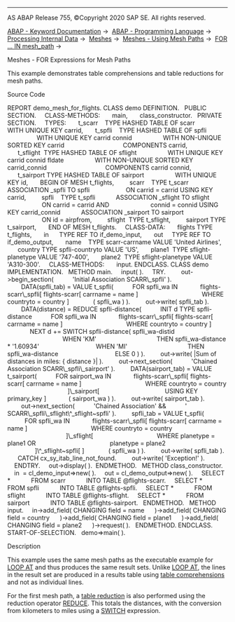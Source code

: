   

* * *

AS ABAP Release 755, ©Copyright 2020 SAP SE. All rights reserved.

[ABAP - Keyword Documentation](javascript:call_link\('abenabap.htm'\)) →  [ABAP - Programming Language](javascript:call_link\('abenabap_reference.htm'\)) →  [Processing Internal Data](javascript:call_link\('abenabap_data_working.htm'\)) →  [Meshes](javascript:call_link\('abenabap_meshes.htm'\)) →  [Meshes - Using Mesh Paths](javascript:call_link\('abenmesh_path_usage.htm'\)) →  [FOR ... IN mesh\_path](javascript:call_link\('abenmesh_for.htm'\)) → 

Meshes - FOR Expressions for Mesh Paths

This example demonstrates table comprehensions and table reductions for mesh paths.

Source Code

REPORT demo\_mesh\_for\_flights.
CLASS demo DEFINITION.
  PUBLIC SECTION.
    CLASS-METHODS:
      main,
      class\_constructor.
  PRIVATE SECTION.
    TYPES:
      t\_scarr    TYPE HASHED TABLE OF scarr
                 WITH UNIQUE KEY carrid,
      t\_spfli    TYPE HASHED TABLE OF spfli
                 WITH UNIQUE KEY carrid connid
                 WITH NON-UNIQUE SORTED KEY carrid
                                 COMPONENTS carrid,
      t\_sflight  TYPE HASHED TABLE OF sflight
                 WITH UNIQUE KEY carrid connid fldate
                 WITH NON-UNIQUE SORTED KEY carrid\_connid
                                 COMPONENTS carrid connid,
      t\_sairport TYPE HASHED TABLE OF sairport
                 WITH UNIQUE KEY id,
      BEGIN OF MESH t\_flights,
        scarr    TYPE t\_scarr
           ASSOCIATION \_spfli TO spfli
                    ON carrid = carrid USING KEY carrid,
        spfli    TYPE t\_spfli
           ASSOCIATION \_sflight TO sflight
                    ON carrid = carrid AND
                       connid = connid USING KEY carrid\_connid
           ASSOCIATION \_sairport TO sairport
                    ON id = airpfrom,
        sflight  TYPE t\_sflight,
        sairport TYPE t\_sairport,
      END OF MESH t\_flights.
    CLASS-DATA:
      flights TYPE t\_flights,
      in      TYPE REF TO if\_demo\_input,
      out     TYPE REF TO if\_demo\_output,
      name    TYPE scarr-carrname VALUE 'United Airlines',
      country TYPE spfli-countryto VALUE 'US',
      plane1  TYPE sflight-planetype VALUE '747-400',
      plane2  TYPE sflight-planetype VALUE 'A310-300'.
    CLASS-METHODS:
      input.
ENDCLASS.
CLASS demo IMPLEMENTATION.
  METHOD main.
    input( ).
    TRY.
        out->begin\_section(
          'Initial Association SCARR\\\_spfli' ).
        DATA(spfli\_tab) = VALUE t\_spfli(
          FOR spfli\_wa IN
            flights-scarr\\\_spfli\[ flights-scarr\[ carrname = name \]
                                    WHERE countryto = country \]
             ( spfli\_wa ) ).
        out->write( spfli\_tab ).
        DATA(distance) = REDUCE spfli-distance(
          INIT d TYPE spfli-distance
          FOR spfli\_wa IN
            flights-scarr\\\_spfli\[ flights-scarr\[ carrname = name \]
                                    WHERE countryto = country \]
             NEXT d += SWITCH spfli-distance( spfli\_wa-distid
                                WHEN 'KM'
                                  THEN spfli\_wa-distance \* '1.60934'
                                WHEN 'MI'
                                  THEN spfli\_wa-distance
                                ELSE 0 ) ).
        out->write( |Sum of distances in miles: { distance }| ).
        out->next\_section(
          'Chained Association SCARR\\\_spfli\\\_sairport' ).
        DATA(sairport\_tab) = VALUE t\_sairport(
          FOR sairport\_wa IN
            flights-scarr\\\_spfli\[ flights-scarr\[ carrname = name \]
                                    WHERE countryto = country
                                   \]\\\_sairport\[
                                     USING KEY primary\_key \]
            ( sairport\_wa ) ).
        out->write( sairport\_tab ).
        out->next\_section(
          'Chained Association' &&
          ' SCARR\\\_spfli\\\_sflight\\^\_sflight~spfli' ).
        spfli\_tab = VALUE t\_spfli(
          FOR spfli\_wa IN
            flights-scarr\\\_spfli\[ flights-scarr\[ carrname = name \]
                                    WHERE countryto = country
                                  \]\\\_sflight\[
                                    WHERE planetype = plane1 OR
                                          planetype = plane2
                                  \]\\^\_sflight~spfli\[ \]
             ( spfli\_wa ) ).
        out->write( spfli\_tab ).
      CATCH cx\_sy\_itab\_line\_not\_found.
        out->write( 'Exception!' ).
    ENDTRY.
    out->display( ).  ENDMETHOD.
  METHOD class\_constructor.
    in  = cl\_demo\_input=>new( ).
    out = cl\_demo\_output=>new( ).
    SELECT \*
           FROM scarr
           INTO TABLE @flights-scarr.
    SELECT \*
           FROM spfli
           INTO TABLE @flights-spfli.
    SELECT \*
           FROM sflight
           INTO TABLE @flights-sflight.
    SELECT \*
           FROM sairport
           INTO TABLE @flights-sairport.
  ENDMETHOD.
  METHOD input.
    in->add\_field( CHANGING field = name
     )->add\_field( CHANGING field = country
     )->add\_field( CHANGING field = plane1
     )->add\_field( CHANGING field = plane2
     )->request( ).
  ENDMETHOD.
ENDCLASS.
START-OF-SELECTION.
  demo=>main( ).

Description

This example uses the same mesh paths as the executable example for [LOOP AT](javascript:call_link\('abenmesh_loops_abexa.htm'\)) and thus produces the same result sets. Unlike [LOOP AT](javascript:call_link\('abenmesh_loop.htm'\)), the lines in the result set are produced in a results table using [table comprehensions](javascript:call_link\('abentable_comprehension_glosry.htm'\) "Glossary Entry") and not as individual lines.

For the first mesh path, a [table reduction](javascript:call_link\('abentable_reduction_glosry.htm'\) "Glossary Entry") is also performed using the reduction operator [REDUCE](javascript:call_link\('abenconstructor_expression_reduce.htm'\)). This totals the distances, with the conversion from kilometers to miles using a [SWITCH](javascript:call_link\('abenconditional_expression_switch.htm'\)) expression.